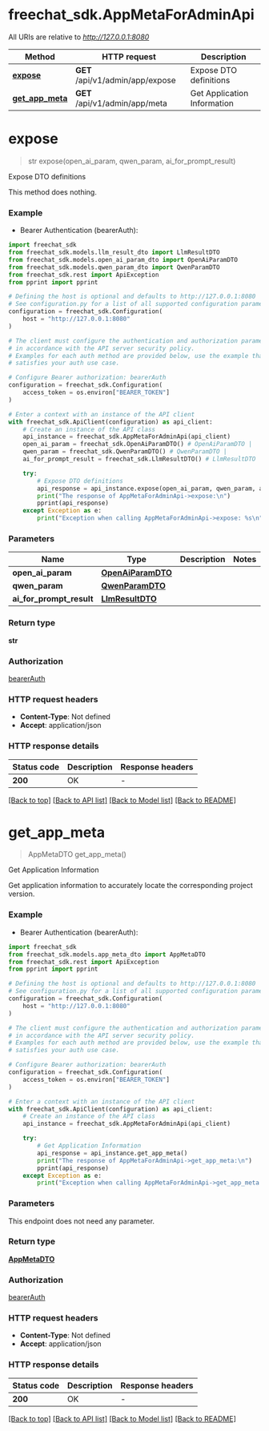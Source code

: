# freechat_sdk.AppMetaForAdminApi

All URIs are relative to *http://127.0.0.1:8080*

Method | HTTP request | Description
------------- | ------------- | -------------
[**expose**](AppMetaForAdminApi.md#expose) | **GET** /api/v1/admin/app/expose | Expose DTO definitions
[**get_app_meta**](AppMetaForAdminApi.md#get_app_meta) | **GET** /api/v1/admin/app/meta | Get Application Information


# **expose**
> str expose(open_ai_param, qwen_param, ai_for_prompt_result)

Expose DTO definitions

This method does nothing.

### Example

* Bearer Authentication (bearerAuth):

```python
import freechat_sdk
from freechat_sdk.models.llm_result_dto import LlmResultDTO
from freechat_sdk.models.open_ai_param_dto import OpenAiParamDTO
from freechat_sdk.models.qwen_param_dto import QwenParamDTO
from freechat_sdk.rest import ApiException
from pprint import pprint

# Defining the host is optional and defaults to http://127.0.0.1:8080
# See configuration.py for a list of all supported configuration parameters.
configuration = freechat_sdk.Configuration(
    host = "http://127.0.0.1:8080"
)

# The client must configure the authentication and authorization parameters
# in accordance with the API server security policy.
# Examples for each auth method are provided below, use the example that
# satisfies your auth use case.

# Configure Bearer authorization: bearerAuth
configuration = freechat_sdk.Configuration(
    access_token = os.environ["BEARER_TOKEN"]
)

# Enter a context with an instance of the API client
with freechat_sdk.ApiClient(configuration) as api_client:
    # Create an instance of the API class
    api_instance = freechat_sdk.AppMetaForAdminApi(api_client)
    open_ai_param = freechat_sdk.OpenAiParamDTO() # OpenAiParamDTO | 
    qwen_param = freechat_sdk.QwenParamDTO() # QwenParamDTO | 
    ai_for_prompt_result = freechat_sdk.LlmResultDTO() # LlmResultDTO | 

    try:
        # Expose DTO definitions
        api_response = api_instance.expose(open_ai_param, qwen_param, ai_for_prompt_result)
        print("The response of AppMetaForAdminApi->expose:\n")
        pprint(api_response)
    except Exception as e:
        print("Exception when calling AppMetaForAdminApi->expose: %s\n" % e)
```



### Parameters


Name | Type | Description  | Notes
------------- | ------------- | ------------- | -------------
 **open_ai_param** | [**OpenAiParamDTO**](.md)|  | 
 **qwen_param** | [**QwenParamDTO**](.md)|  | 
 **ai_for_prompt_result** | [**LlmResultDTO**](.md)|  | 

### Return type

**str**

### Authorization

[bearerAuth](../README.md#bearerAuth)

### HTTP request headers

 - **Content-Type**: Not defined
 - **Accept**: application/json

### HTTP response details

| Status code | Description | Response headers |
|-------------|-------------|------------------|
**200** | OK |  -  |

[[Back to top]](#) [[Back to API list]](../README.md#documentation-for-api-endpoints) [[Back to Model list]](../README.md#documentation-for-models) [[Back to README]](../README.md)

# **get_app_meta**
> AppMetaDTO get_app_meta()

Get Application Information

Get application information to accurately locate the corresponding project version.

### Example

* Bearer Authentication (bearerAuth):

```python
import freechat_sdk
from freechat_sdk.models.app_meta_dto import AppMetaDTO
from freechat_sdk.rest import ApiException
from pprint import pprint

# Defining the host is optional and defaults to http://127.0.0.1:8080
# See configuration.py for a list of all supported configuration parameters.
configuration = freechat_sdk.Configuration(
    host = "http://127.0.0.1:8080"
)

# The client must configure the authentication and authorization parameters
# in accordance with the API server security policy.
# Examples for each auth method are provided below, use the example that
# satisfies your auth use case.

# Configure Bearer authorization: bearerAuth
configuration = freechat_sdk.Configuration(
    access_token = os.environ["BEARER_TOKEN"]
)

# Enter a context with an instance of the API client
with freechat_sdk.ApiClient(configuration) as api_client:
    # Create an instance of the API class
    api_instance = freechat_sdk.AppMetaForAdminApi(api_client)

    try:
        # Get Application Information
        api_response = api_instance.get_app_meta()
        print("The response of AppMetaForAdminApi->get_app_meta:\n")
        pprint(api_response)
    except Exception as e:
        print("Exception when calling AppMetaForAdminApi->get_app_meta: %s\n" % e)
```



### Parameters

This endpoint does not need any parameter.

### Return type

[**AppMetaDTO**](AppMetaDTO.md)

### Authorization

[bearerAuth](../README.md#bearerAuth)

### HTTP request headers

 - **Content-Type**: Not defined
 - **Accept**: application/json

### HTTP response details

| Status code | Description | Response headers |
|-------------|-------------|------------------|
**200** | OK |  -  |

[[Back to top]](#) [[Back to API list]](../README.md#documentation-for-api-endpoints) [[Back to Model list]](../README.md#documentation-for-models) [[Back to README]](../README.md)

